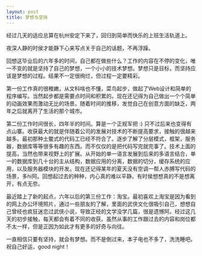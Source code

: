 ```yaml
---
layout: post
title: 梦想与坚持
---
```


经过几天的适应总算在杭州安定下来了，回归到简单而快乐的上班生活轨道上。

夜深人静的时侯才能静下心来写点关于自己的话题，不再浮躁。

回想这毕业后的六年多的时间，自己都在做些什么？工作的内容在不停的变化，唯一不变的就是坚持了自己的梦想，一个小小的技术梦想。梦想只是目标，而坚持应该是梦想的过程。结果不一定很绚烂，但过程一定要精彩。

第一份工作真的很稚嫩，从文科啥也不懂，菜鸟起步，做起了Web设计和简单的程序编写。当然起步都是需要点时间和积累的。现在还记得为自己做出一个个简单的动画效果而激动无比的场景。随着时间的推移，发觉自己在创意方面的缺乏，两年之后就离开了生活的那个城市。

第二份工作时间很长，四年半的时间。算是一个正规军把 :) 只不过后来也变得有点山寨。收获最大的就是伴随着公司的发展对技术的不断提高要求，接触的很越来越多。最初那种土鳖式的代码工已经不符合了。逐步了解了分层模式，框架，服务器，数据库等等很多有趣的东西。而不仅仅的是把代码写完就完事了。技术上面的提高，当然也带来视野上的扩展。从开始的单一语言发展到后来的多语言结合，单一的数据库到几十台的主从结构，数据应用的分离，数据的切分，缓存系统的应用，以及服务器模块的开发。现在还记得某年的夏天没有空调一帮人赤膊写代码的场景，多hi阿。回想起过去的种种，内心真的难以平静。有时侯想想真的不是想离开，有点无奈。

最近踏上了新的起点，六年以后的第三份工作：淘宝。最初喜欢上淘宝是因为看到的网上办公环境照片，通过一些朋友的了解，里面的武侠文化很吸引自己，想想自己曾经也疯狂迷恋过武侠小说，导致正经的文学没学几篇，很是遗憾阿。经过这几天的初步接触，每天都会有着不同的收获。虽然从事的工作跟过去的内容和岗位都不太一样，但是正因为如此才有更多的好奇与向往。

一直相信只要有坚持，就会有梦想。而不是倒过来，本子电也不多了，洗洗睡吧。祝自己好运，good night！

